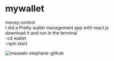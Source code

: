 # mywallet
money control <br>
I did a Pretty wallet management app with react.js <br> 
download it and run in the terminal <br> 
 -cd wallet <br> 
 -npm start <br>

![masaaki-stephane-github](https://user-images.githubusercontent.com/62558026/156833888-3b6910fa-4a57-4556-9fcb-259f9d3ec48f.png)
